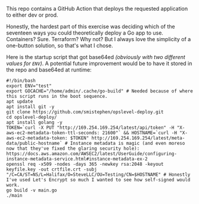 This repo contains a GitHub Action that deploys the requested application to either dev or prod.

Honestly, the hardest part of this exercise was deciding which of the seventeen ways you could theoretically deploy a Go app to use. Containers? Sure. Terraform? Why not? But I always love the simplicity of a one-button solution, so that's what I chose.

Here is the startup script that got base64ed _(obviously with two different values for `ENV`)_. A potential future improvement would be to have it stored in the repo and base64ed at runtime:
```
#!/bin/bash
export ENV="test"
export GOCACHE="/home/admin/.cache/go-build" # Needed because of where this script runs in the boot sequence.
apt update
apt install git -y
git clone https://github.com/smistephen/opslevel-deploy.git
cd opslevel-deploy/
apt install golang -y
TOKEN=`curl -X PUT "http://169.254.169.254/latest/api/token" -H "X-aws-ec2-metadata-token-ttl-seconds: 21600"` && HOSTNAME=`curl -H "X-aws-ec2-metadata-token: $TOKEN" http://169.254.169.254/latest/meta-data/public-hostname` # Instance metadata is magic (and even moreso now that they've fixed the glaring security hole): https://docs.aws.amazon.com/AWSEC2/latest/UserGuide/configuring-instance-metadata-service.html#instance-metadata-ex-2
openssl req -x509 -nodes -days 365 -newkey rsa:2048 -keyout keyfile.key -out crtfile.crt -subj "/C=CA/ST=NS/L=Halifax/O=SteveLLC/OU=Testing/CN=$HOSTNAME" # Honestly I've used Let's Encrypt so much I wanted to see how self-signed would work.
go build -v main.go
./main
```
